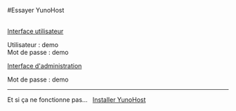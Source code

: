 #Essayer YunoHost

<br />

  <div class="row text-center">
    <div class="col-md-6">
      <a href="https://demo.yunohost.org/webmail" class="btn btn-primary btn-lg">Interface utilisateur</a>
      <p class="text-muted">Utilisateur : demo<br>Mot de passe : demo</p>
    </div>
    <div class="col-md-5">
      <a href="https://demo.yunohost.org/ynhadmin" class="btn btn-danger btn-lg">Interface d'administration</a>
      <p class="text-muted">Mot de passe : demo</p>
    </div>
  </div>

---

<div class="text-center">

Et si ça ne fonctionne pas... &nbsp;  <a href="/install_fr" class="btn btn-success">Installer YunoHost</a>

</div>
